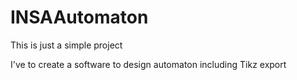 # INSAAutomaton

This is just a simple project

I've to create a software to design automaton including Tikz export
